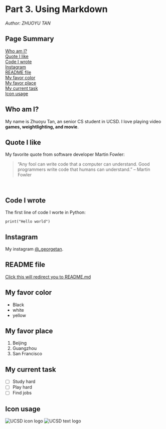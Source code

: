 # Part 3. Using Markdown
*Author: ZHUOYU TAN*
<br>

## Page Summary ##
[Who am I?](#who-am-i)<br>
[Quote I like](#quote-i-like)<br>
[Code I wrote](#code-i-wrote)<br>
[Instagram](#instagram)<br>
[README file](#readme-file)<br>
[My favor color](#my-favor-color)<br>
[My favor place](#my-favor-place)<br>
[My current task](#my-current-task)<br>
[Icon usage](#icon-usage)
## Who am I? ##

My name is Zhuoyu Tan, an senior CS student in UCSD.
I love playing video **games, weightlighting, and movie**.
<br>

## Quote I like ##

My favorite quote from software developer Martin Fowler:
>“Any fool can write code that a computer can understand. Good programmers write code that humans can understand.” – Martin Fowler
<br>

## Code I wrote ##
The first line of code I worte in Python:
```
print("Hello world")
```

## Instagram ##
My instagram [@_georgetan](https://www.instagram.com/_georgetan/).
<br>

## README file ##
[Click this will redirect you to README.md](README.md)
<br>

## My favor color ##
- Black
- white
- yellow

## My favor place ##
1. Beijing
2. Guangzhou
3. San Francisco

## My current task ##
- [ ] Study hard
- [ ] Play hard
- [ ] Find jobs

## Icon usage ##
![UCSD icon logo](https://talk-s3.collegeconfidential.com/original/3X/8/8/88ca6a1a07f21363f7f76b9749747b38156af844.jpeg)
![UCSD text logo](https://cdn.d1baseball.com/logos/teams/256/ucsandiego.png)
